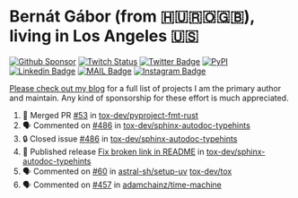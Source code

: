 # Bernát Gábor (from 🇭🇺🇷🇴🇬🇧), living in Los Angeles 🇺🇸

[![Github Sponsor](https://img.shields.io/static/v1?label=Sponsor&message=%E2%9D%A4&logo=GitHub&link=https://github.com/sponsors/gaborbernat&style=flat-square)](https://github.com/sponsors/gaborbernat)
[![Twitch Status](https://img.shields.io/twitch/status/gaborbernat?style=flat-square)](https://www.twitch.tv/gaborbernat)
[![Twitter Badge](https://img.shields.io/badge/-@gjbernat-1ca0f1?style=flat-square&labelColor=1ca0f1&logo=twitter&logoColor=white&link=https://twitter.com/gjbernat)](https://twitter.com/gjbernat)
[![PyPI](https://img.shields.io/badge/-gaborbernat-0073b7?style=flat-square&logo=Python&logoColor=white&link=https://pypi.org/user/gaborbernat/)](https://pypi.org/user/gaborbernat/)
[![Linkedin Badge](https://img.shields.io/badge/-gaborbernat-blue?style=flat-square&logo=Linkedin&logoColor=white&link=https://www.linkedin.com/in/gaborbernat/)](https://www.linkedin.com/in/gaborbernat/)
[![MAIL Badge](https://img.shields.io/badge/-gaborjbernat@gmail.com-c14438?style=flat-square&logo=Gmail&logoColor=white&link=mailto:gaborjbernat@gmail.com)](mailto:gaborjbernat@gmail.com)
[![Instagram Badge](https://img.shields.io/badge/-@gabor__bernat-845EC2?style=flat-square&labelColor=white&logo=Instagram&link=https://instagram.com/gabor_bernat/)](https://instagram.com/gabor_bernat)

[Please check out my blog](https://bernat.tech/about/) for a full list of projects I am the primary author and maintain.
Any kind of sponsorship for these effort is much appreciated.

<!--START_SECTION:activity-->

1. 🎉 Merged PR [#53](https://github.com/tox-dev/pyproject-fmt-rust/pull/53) in [tox-dev/pyproject-fmt-rust](https://github.com/tox-dev/pyproject-fmt-rust)
2. 🗣 Commented on [#486](https://github.com/tox-dev/sphinx-autodoc-typehints/issues/486#issuecomment-2359023377) in [tox-dev/sphinx-autodoc-typehints](https://github.com/tox-dev/sphinx-autodoc-typehints)
3. 🔒 Closed issue [#486](https://github.com/tox-dev/sphinx-autodoc-typehints/issues/486) in [tox-dev/sphinx-autodoc-typehints](https://github.com/tox-dev/sphinx-autodoc-typehints)
4. 🚀 Published release [Fix broken link in README](https://github.com/tox-dev/sphinx-autodoc-typehints/releases/tag/2.4.4) in [tox-dev/sphinx-autodoc-typehints](https://github.com/tox-dev/sphinx-autodoc-typehints)
5. 🗣 Commented on [#60](https://github.com/astral-sh/setup-uv/issues/60#issuecomment-2358899728) in [astral-sh/setup-uv](https://github.com/astral-sh/setup-uv)
   [tox-dev/tox](https://github.com/tox-dev/tox)
5. 🗣 Commented on [#457](https://github.com/adamchainz/time-machine/pull/457#issuecomment-2197730644) in
[adamchainz/time-machine](https://github.com/adamchainz/time-machine)
<!--END_SECTION:activity-->
